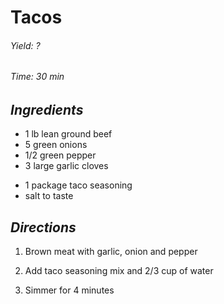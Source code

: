 # Tacos

######  Yield: ?
######  Time: 30 min

##  *Ingredients*
- 1 lb lean ground beef
- 5 green onions
- 1/2 green pepper
- 3 large garlic cloves
<!---->
- 1 package taco seasoning
- salt to taste

##  *Directions*
1. Brown meat with garlic, onion and pepper

2. Add taco seasoning mix and 2/3 cup of water

3. Simmer for 4 minutes